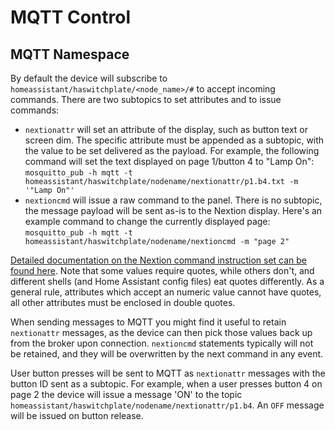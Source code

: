 # MQTT Control

## MQTT Namespace
By default the device will subscribe to `homeassistant/haswitchplate/<node_name>/#` to accept incoming commands.  There are two subtopics to set attributes and to issue commands:

* `nextionattr` will set an attribute of the display, such as button text or screen dim.  The specific attribute must be appended as a subtopic, with the value to be set delivered as the payload.  For example, the following command will set the text displayed on page 1/button 4 to "Lamp On": `mosquitto_pub -h mqtt -t homeassistant/haswitchplate/nodename/nextionattr/p1.b4.txt -m '"Lamp On"'`
* `nextioncmd` will issue a raw command to the panel.  There is no subtopic, the message payload will be sent as-is to the Nextion display.  Here's an example command to change the currently displayed page: `mosquitto_pub -h mqtt -t homeassistant/haswitchplate/nodename/nextioncmd -m "page 2"`

[Detailed documentation on the Nextion command instruction set can be found here](https://www.itead.cc/wiki/Nextion_Instruction_Set).  Note that some values require quotes, while others don't, and different shells (and Home Assistant config files) eat quotes differently.  As a general rule, attributes which accept an numeric value cannot have quotes, all other attributes must be enclosed in double quotes.

When sending messages to MQTT you might find it useful to retain `nextionattr` messages, as the device can then pick those values back up from the broker upon connection.  `nextioncmd` statements typically will not be retained, and they will be overwritten by the next command in any event.

User button presses will be sent to MQTT as `nextionattr` messages with the button ID sent as a subtopic.  For example, when a user presses button 4 on page 2 the device will issue a message 'ON' to the topic `homeassistant/haswitchplate/nodename/nextionattr/p1.b4`.  An `OFF` message will be issued on button release.

